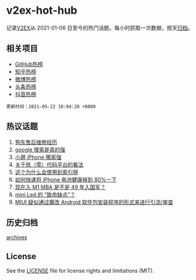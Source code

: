 # v2ex-hot-hub

 记录[V2EX](https://www.v2ex.com/)从 2021-01-06 日至今的热门话题。每小时抓取一次数据，按天[归档](archives)。
 
 ## 相关项目

- [GitHub热榜](https://github.com/snaildev/github-hot-hub)
- [知乎热榜](https://github.com/snaildev/zhihu-hot-hub)
- [微博热榜](https://github.com/snaildev/weibo-hot-hub)
- [头条热榜](https://github.com/snaildev/toutiao-hot-hub)
- [抖音热榜](https://github.com/snaildev/douyin-hot-hub)


 `更新时间：2021-05-22 10:04:28 +0800`

## 热议话题

1. [狗东售后维修经历](https://www.v2ex.com/t/778343)
1. [google 搜索是真的强](https://www.v2ex.com/t/778423)
1. [小屏 iPhone 哪家强](https://www.v2ex.com/t/778353)
1. [关于低（零）代码平台的看法](https://www.v2ex.com/t/778356)
1. [这个为什么会使用到索引呀](https://www.v2ex.com/t/778366)
1. [如何快速将 iPhone 电池健康掉到 80%一下](https://www.v2ex.com/t/778359)
1. [现在入 M1 MBA 是不是 49 年入国军？](https://www.v2ex.com/t/778414)
1. [mini Led 的 “致命缺点”？](https://www.v2ex.com/t/778453)
1. [MIUI 疑似通过魔改 Android 软件包安装程序的形式来进行引流/审查](https://www.v2ex.com/t/778474)

## 历史归档

[archives](archives)

## License

See the [LICENSE](LICENSE) file for license rights and limitations (MIT).

